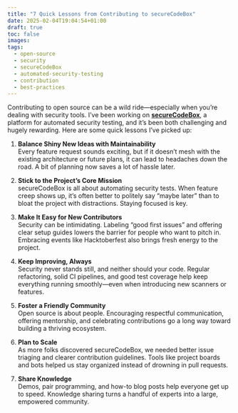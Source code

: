 ```yaml
---
title: "7 Quick Lessons from Contributing to secureCodeBox"
date: 2025-02-04T19:04:54+01:00
draft: true
toc: false
images:
tags:  
  - open-source  
  - security  
  - secureCodeBox  
  - automated-security-testing  
  - contribution  
  - best-practices  
---
```

Contributing to open source can be a wild ride—especially when you’re dealing with security tools. I’ve been working on [**secureCodeBox**](https://github.com/secureCodeBox/secureCodeBox), a platform for automated security testing, and it’s been both challenging and hugely rewarding. Here are some quick lessons I’ve picked up:

1. **Balance Shiny New Ideas with Maintainability**  
   Every feature request sounds exciting, but if it doesn’t mesh with the existing architecture or future plans, it can lead to headaches down the road. A bit of planning now saves a lot of hassle later.

2. **Stick to the Project’s Core Mission**  
   secureCodeBox is all about automating security tests. When feature creep shows up, it’s often better to politely say “maybe later” than to bloat the project with distractions. Staying focused is key.

3. **Make It Easy for New Contributors**  
   Security can be intimidating. Labeling “good first issues” and offering clear setup guides lowers the barrier for people who want to pitch in. Embracing events like Hacktoberfest also brings fresh energy to the project.

4. **Keep Improving, Always**  
   Security never stands still, and neither should your code. Regular refactoring, solid CI pipelines, and good test coverage help keep everything running smoothly—even when introducing new scanners or features.

5. **Foster a Friendly Community**  
   Open source is about people. Encouraging respectful communication, offering mentorship, and celebrating contributions go a long way toward building a thriving ecosystem.

6. **Plan to Scale**  
   As more folks discovered secureCodeBox, we needed better issue triaging and clearer contribution guidelines. Tools like project boards and bots helped us stay organized instead of drowning in pull requests.

7. **Share Knowledge**  
   Demos, pair programming, and how-to blog posts help everyone get up to speed. Knowledge sharing turns a handful of experts into a large, empowered community.

